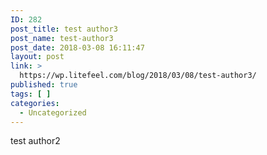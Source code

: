 ```yaml
---
ID: 282
post_title: test author3
post_name: test-author3
post_date: 2018-03-08 16:11:47
layout: post
link: >
  https://wp.litefeel.com/blog/2018/03/08/test-author3/
published: true
tags: [ ]
categories:
  - Uncategorized
---
```

test author2
